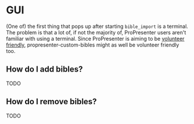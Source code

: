 # GUI

(One of) the first thing that pops up after starting `bible_import` is a terminal. The problem is that a lot of, if not the majority of, ProPresenter users aren't familiar with using a terminal. Since ProPresenter is aiming to be [volunteer friendly](https://web.archive.org/web/20241214205343/https://www.renewedvision.com/industries/worship), propresenter-custom-bibles might as well be volunteer friendly too.

## How do I add bibles?

TODO

## How do I remove bibles?

TODO
